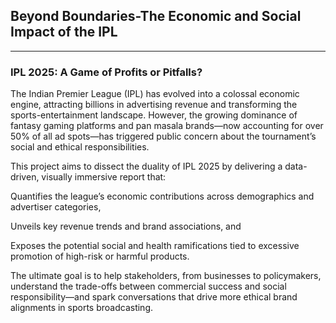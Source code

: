 ## Beyond Boundaries-The Economic and Social Impact of the IPL

---

### IPL 2025: A Game of Profits or Pitfalls?

The Indian Premier League (IPL) has evolved into a colossal economic engine, attracting billions in advertising revenue and transforming the sports-entertainment landscape. However, the growing dominance of fantasy gaming platforms and pan masala brands—now accounting for over 50% of all ad spots—has triggered public concern about the tournament’s social and ethical responsibilities.

This project aims to dissect the duality of IPL 2025 by delivering a data-driven, visually immersive report that:

Quantifies the league’s economic contributions across demographics and advertiser categories,

Unveils key revenue trends and brand associations, and

Exposes the potential social and health ramifications tied to excessive promotion of high-risk or harmful products.

The ultimate goal is to help stakeholders, from businesses to policymakers, understand the trade-offs between commercial success and social responsibility—and spark conversations that drive more ethical brand alignments in sports broadcasting.
